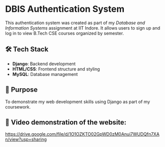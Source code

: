 # DBIS Authentication System

This authentication system was created as part of my *Database and Information Systems* assignment at IIT Indore. It allows users to sign up and log in to view B.Tech CSE courses organized by semester.


## 🛠️ Tech Stack
- **Django**: Backend development
- **HTML/CSS**: Frontend structure and styling
- **MySQL**: Database management
  
## 🎯 Purpose
To demonstrate my web development skills using Django as part of my coursework.

## 🎥 Video demonstration of the website:
https://drive.google.com/file/d/1O1OZKTO02GpWD0zM0Anui7WUDQfn7XAn/view?usp=sharing 
